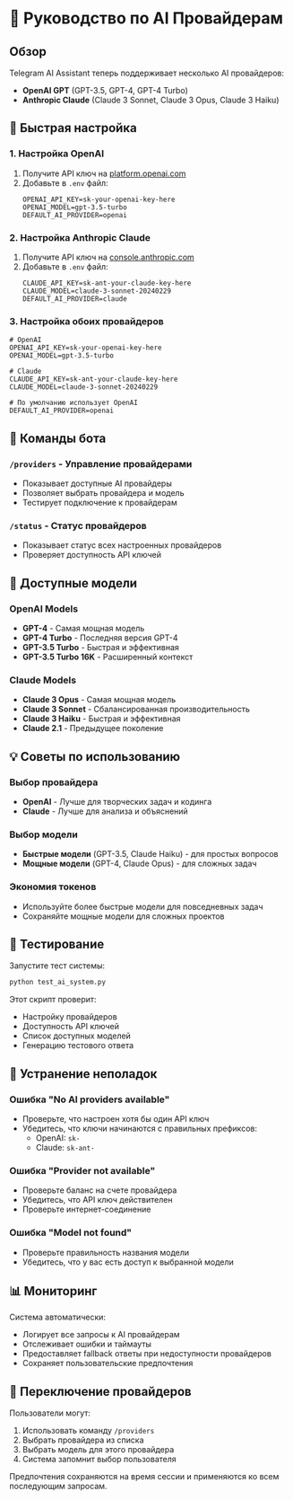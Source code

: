 # 🤖 Руководство по AI Провайдерам

## Обзор

Telegram AI Assistant теперь поддерживает несколько AI провайдеров:
- **OpenAI GPT** (GPT-3.5, GPT-4, GPT-4 Turbo)
- **Anthropic Claude** (Claude 3 Sonnet, Claude 3 Opus, Claude 3 Haiku)

## 🚀 Быстрая настройка

### 1. Настройка OpenAI

1. Получите API ключ на [platform.openai.com](https://platform.openai.com)
2. Добавьте в `.env` файл:
   ```env
   OPENAI_API_KEY=sk-your-openai-key-here
   OPENAI_MODEL=gpt-3.5-turbo
   DEFAULT_AI_PROVIDER=openai
   ```

### 2. Настройка Anthropic Claude

1. Получите API ключ на [console.anthropic.com](https://console.anthropic.com)
2. Добавьте в `.env` файл:
   ```env
   CLAUDE_API_KEY=sk-ant-your-claude-key-here
   CLAUDE_MODEL=claude-3-sonnet-20240229
   DEFAULT_AI_PROVIDER=claude
   ```

### 3. Настройка обоих провайдеров

```env
# OpenAI
OPENAI_API_KEY=sk-your-openai-key-here
OPENAI_MODEL=gpt-3.5-turbo

# Claude
CLAUDE_API_KEY=sk-ant-your-claude-key-here
CLAUDE_MODEL=claude-3-sonnet-20240229

# По умолчанию использует OpenAI
DEFAULT_AI_PROVIDER=openai
```

## 📱 Команды бота

### `/providers` - Управление провайдерами
- Показывает доступные AI провайдеры
- Позволяет выбрать провайдера и модель
- Тестирует подключение к провайдерам

### `/status` - Статус провайдеров
- Показывает статус всех настроенных провайдеров
- Проверяет доступность API ключей

## 🎯 Доступные модели

### OpenAI Models
- **GPT-4** - Самая мощная модель
- **GPT-4 Turbo** - Последняя версия GPT-4
- **GPT-3.5 Turbo** - Быстрая и эффективная
- **GPT-3.5 Turbo 16K** - Расширенный контекст

### Claude Models
- **Claude 3 Opus** - Самая мощная модель
- **Claude 3 Sonnet** - Сбалансированная производительность
- **Claude 3 Haiku** - Быстрая и эффективная
- **Claude 2.1** - Предыдущее поколение

## 💡 Советы по использованию

### Выбор провайдера
- **OpenAI** - Лучше для творческих задач и кодинга
- **Claude** - Лучше для анализа и объяснений

### Выбор модели
- **Быстрые модели** (GPT-3.5, Claude Haiku) - для простых вопросов
- **Мощные модели** (GPT-4, Claude Opus) - для сложных задач

### Экономия токенов
- Используйте более быстрые модели для повседневных задач
- Сохраняйте мощные модели для сложных проектов

## 🔧 Тестирование

Запустите тест системы:
```bash
python test_ai_system.py
```

Этот скрипт проверит:
- Настройку провайдеров
- Доступность API ключей
- Список доступных моделей
- Генерацию тестового ответа

## 🚨 Устранение неполадок

### Ошибка "No AI providers available"
- Проверьте, что настроен хотя бы один API ключ
- Убедитесь, что ключи начинаются с правильных префиксов:
  - OpenAI: `sk-`
  - Claude: `sk-ant-`

### Ошибка "Provider not available"
- Проверьте баланс на счете провайдера
- Убедитесь, что API ключ действителен
- Проверьте интернет-соединение

### Ошибка "Model not found"
- Проверьте правильность названия модели
- Убедитесь, что у вас есть доступ к выбранной модели

## 📊 Мониторинг

Система автоматически:
- Логирует все запросы к AI провайдерам
- Отслеживает ошибки и таймауты
- Предоставляет fallback ответы при недоступности провайдеров
- Сохраняет пользовательские предпочтения

## 🔄 Переключение провайдеров

Пользователи могут:
1. Использовать команду `/providers`
2. Выбрать провайдера из списка
3. Выбрать модель для этого провайдера
4. Система запомнит выбор пользователя

Предпочтения сохраняются на время сессии и применяются ко всем последующим запросам. 